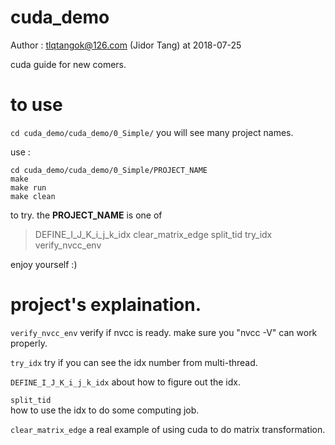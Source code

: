 # cuda_demo
Author : tlqtangok@126.com (Jidor Tang) at 2018-07-25

cuda guide for new comers. 

# to use 
`cd cuda_demo/cuda_demo/0_Simple/`
you will see many project names. 

use :

```
cd cuda_demo/cuda_demo/0_Simple/PROJECT_NAME
make 
make run 
make clean 

```
to try. the **PROJECT_NAME** is one of 

> DEFINE_I_J_K_i_j_k_idx  clear_matrix_edge  split_tid  try_idx  verify_nvcc_env

enjoy yourself :)


# project's explaination.

`verify_nvcc_env`
verify if nvcc is ready. make sure you "nvcc -V" can work properly.


`try_idx`
try if you can see the idx number from multi-thread.


`DEFINE_I_J_K_i_j_k_idx`
about how to figure out the idx.


`split_tid`  
how to use the idx to do some computing job.


`clear_matrix_edge`
a real example of using cuda to do matrix transformation.




